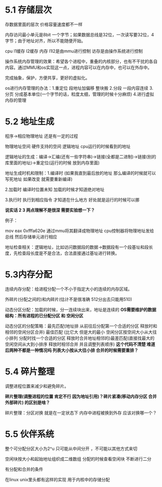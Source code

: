 # 5.1 存储层次

存数据里面的层次 价格容量速度都不一样

内存访问最小单元是8bit 一个字节；如果数据总线是32位，一次读写要32位，4字节；由于地址对齐，所以不能随便开始。

cpu l1缓存 l2缓存 内存  l1l2是由mmu进行控制 访存是由操作系统进行控制

操作系统内存管理的效果：希望各个进程中，重叠的内核部分，也有不干扰的各自内容。通过MMU和os实现这一点，进程内容可以在内存中，也可以在外存中。

完成抽象，保护，方便共享，更好的虚拟化。

os进行内存管理的办法：1.重定位 段地址加偏移 整块搬 2.分段 一段内容连续 3.分页 分成基本单位(一个字节的话，粒度太细，管理的时候十分麻烦) 4.进行虚拟内存的管理

# 5.2 地址生成

程序->相应物理地址 还是有一定的过程

物理地址空间 硬件支持的空间 逻辑地址 cpu运行的时候看到的地址

逻辑地址的生成：编译->汇编(还有一些字符串)->链接(全都是二进制)->链接(别的库里面的地址)->重定位(运行的时候 放到内存里面)

地址生成时机和限制：1.编译时 (如果我直到最后放的地址 那么编译的时候就可以写死地址 如果改变 就需要重新编译) 

2.加载时 编译时位置未知 加载的时候才知道绝对地址

3.执行时 执行到相应指令 才知道在什么地方 好处就是运行的时候可以挪

**说实话 2 3 两点理解不是很深 需要实验想一下？**

例子：

mov eax 0xfffa620e 通过mmu将其翻译成物理地址 cpu控制器将物理地址发给总线 然后存储单元进行相应

地址检查相关：逻辑地址，比如访问数据段的数据->数据段有一个段基址和段长度，先检查段长度是不是合法，合法直接通过基址进行转换。

# 5.3内存分配

连续内存分配：给进程分配一个不小于指定大小的连续的内存区域。

外碎片(分配之间的)和内碎片(估计不是很准确 512分出去只能用510)

动态分区分配：加载的时候，分一连续块出来，地址是连续的  **OS需要维护的数据结构：所有进程的已分配分区 和 空闲分区**

动态分区的分配策略：最先匹配(地址排 从前往后分配第一个合适的分区 释放时和相邻的空闲分区合并) 最佳匹配 (比它大 但是大的最小 空闲分区按空间大小从大往小排列 分配时找一个合适的分区 释放时合并地址相邻的)最差匹配(直接找最大的 空闲空间从大到小排序 释放时相邻合并 并且调整列表顺序) **这个代码不清楚  难道后两种不都是一种情况吗 列表大小按从大往小排 合并的时候需要重排？**

# 5.4 碎片整理

调整进程位置来减少和避免碎片。

**碎片整理(调整进程的位置 肯定不行 因为地址引用)？碎片紧凑(移动内存分区 合并外部碎片) 的区别是啥？**

碎片整理：分区对换 就是在一定状态下 内存中进程被换到外存 应该对换哪一个？

# 5.5 伙伴系统

整个可分配分区大小为2^u 只可能从中间分开 ，不可能以其他方式来切

空闲块按大小和起始地址组织成二维数组 分配的时候查看空闲块 不断进行二分

有分配和合并的条件

在linux unix里头都有这样的实现 用于内核中的存储分配

